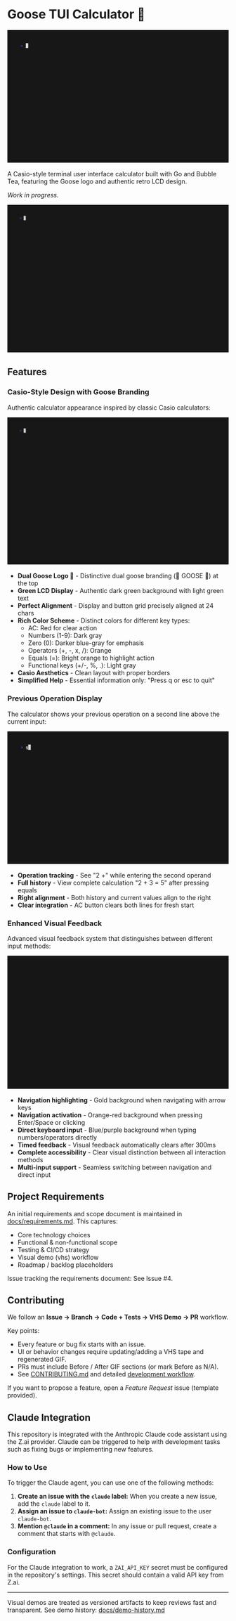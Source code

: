 # Goose TUI Calculator 🪿

![Comprehensive Demo](.tapes/assets/comprehensive-flows.gif)

A Casio-style terminal user interface calculator built with Go and Bubble Tea, featuring the Goose logo and authentic retro LCD design.

*Work in progress.*

![Baseline Demo](.tapes/assets/feature-no-battery.gif)

## Features

### Casio-Style Design with Goose Branding
Authentic calculator appearance inspired by classic Casio calculators:

![Goose Logo Casio UI Demo](.tapes/assets/feature-no-battery.gif)

- **Dual Goose Logo 🪿** - Distinctive dual goose branding (🪿 GOOSE 🪿) at the top
- **Green LCD Display** - Authentic dark green background with light green text
- **Perfect Alignment** - Display and button grid precisely aligned at 24 chars
- **Rich Color Scheme** - Distinct colors for different key types:
  - AC: Red for clear action
  - Numbers (1-9): Dark gray
  - Zero (0): Darker blue-gray for emphasis
  - Operators (+, -, x, /): Orange
  - Equals (=): Bright orange to highlight action
  - Functional keys (+/-, %, .): Light gray
- **Casio Aesthetics** - Clean layout with proper borders
- **Simplified Help** - Essential information only: "Press q or esc to quit"

### Previous Operation Display
The calculator shows your previous operation on a second line above the current input:

![Previous Operation Demo](.tapes/assets/feature-previous-operation.gif)

- **Operation tracking** - See "2 +" while entering the second operand
- **Full history** - View complete calculation "2 + 3 = 5" after pressing equals
- **Right alignment** - Both history and current values align to the right
- **Clear integration** - AC button clears both lines for fresh start

### Enhanced Visual Feedback
Advanced visual feedback system that distinguishes between different input methods:

![Enhanced Visual Feedback Demo](.tapes/assets/feature-enhanced-visual-feedback.gif)

- **Navigation highlighting** - Gold background when navigating with arrow keys
- **Navigation activation** - Orange-red background when pressing Enter/Space or clicking
- **Direct keyboard input** - Blue/purple background when typing numbers/operators directly
- **Timed feedback** - Visual feedback automatically clears after 300ms
- **Complete accessibility** - Clear visual distinction between all interaction methods
- **Multi-input support** - Seamless switching between navigation and direct input

## Project Requirements

An initial requirements and scope document is maintained in [docs/requirements.md](docs/requirements.md). This captures:
- Core technology choices
- Functional & non-functional scope
- Testing & CI/CD strategy
- Visual demo (vhs) workflow
- Roadmap / backlog placeholders

Issue tracking the requirements document: See Issue #4.

## Contributing

We follow an **Issue → Branch → Code + Tests → VHS Demo → PR** workflow.

Key points:
- Every feature or bug fix starts with an issue.
- UI or behavior changes require updating/adding a VHS tape and regenerated GIF.
- PRs must include Before / After GIF sections (or mark Before as N/A).
- See [CONTRIBUTING.md](CONTRIBUTING.md) and detailed [development workflow](docs/development-workflow.md).

If you want to propose a feature, open a *Feature Request* issue (template provided).

## Claude Integration

This repository is integrated with the Anthropic Claude code assistant using the Z.ai provider. Claude can be triggered to help with development tasks such as fixing bugs or implementing new features.

### How to Use

To trigger the Claude agent, you can use one of the following methods:

1.  **Create an issue with the `claude` label:** When you create a new issue, add the `claude` label to it.
2.  **Assign an issue to `claude-bot`:** Assign an existing issue to the user `claude-bot`.
3.  **Mention `@claude` in a comment:** In any issue or pull request, create a comment that starts with `@claude`.

### Configuration

For the Claude integration to work, a `ZAI_API_KEY` secret must be configured in the repository's settings. This secret should contain a valid API key from Z.ai.

---
Visual demos are treated as versioned artifacts to keep reviews fast and transparent.
See demo history: [docs/demo-history.md](docs/demo-history.md)
